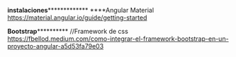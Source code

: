 ******************instalaciones*******************************
****Angular Material
https://material.angular.io/guide/getting-started

******************Bootstrap****************************
  //Framework de css 
https://fbellod.medium.com/como-integrar-el-framework-bootstrap-en-un-proyecto-angular-a5d53fa79e03
